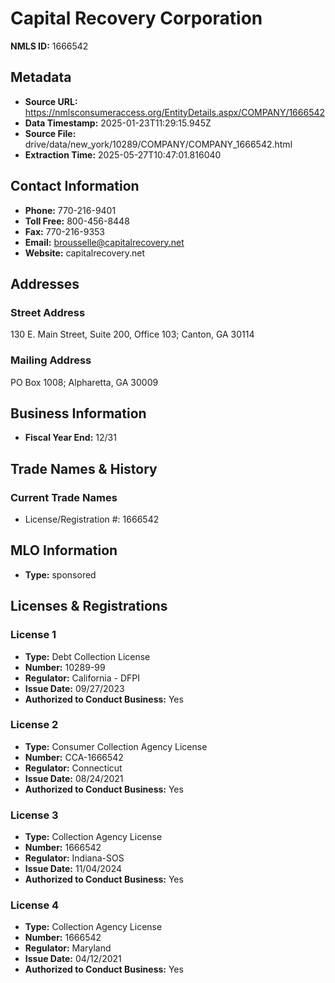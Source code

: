 # Capital Recovery Corporation

**NMLS ID:** 1666542

## Metadata
- **Source URL:** https://nmlsconsumeraccess.org/EntityDetails.aspx/COMPANY/1666542
- **Data Timestamp:** 2025-01-23T11:29:15.945Z
- **Source File:** drive/data/new_york/10289/COMPANY/COMPANY_1666542.html
- **Extraction Time:** 2025-05-27T10:47:01.816040

## Contact Information
- **Phone:** 770-216-9401
- **Toll Free:** 800-456-8448
- **Fax:** 770-216-9353
- **Email:** brousselle@capitalrecovery.net
- **Website:** capitalrecovery.net

## Addresses
### Street Address
130 E. Main Street, Suite 200, Office 103; Canton, GA 30114

### Mailing Address
PO Box 1008; Alpharetta, GA 30009

## Business Information
- **Fiscal Year End:** 12/31

## Trade Names & History
### Current Trade Names
- License/Registration #: 1666542

## MLO Information
- **Type:** sponsored

## Licenses & Registrations

### License 1
- **Type:** Debt Collection License
- **Number:** 10289-99
- **Regulator:** California - DFPI
- **Issue Date:** 09/27/2023
- **Authorized to Conduct Business:** Yes

### License 2
- **Type:** Consumer Collection Agency License
- **Number:** CCA-1666542
- **Regulator:** Connecticut
- **Issue Date:** 08/24/2021
- **Authorized to Conduct Business:** Yes

### License 3
- **Type:** Collection Agency License
- **Number:** 1666542
- **Regulator:** Indiana-SOS
- **Issue Date:** 11/04/2024
- **Authorized to Conduct Business:** Yes

### License 4
- **Type:** Collection Agency License
- **Number:** 1666542
- **Regulator:** Maryland
- **Issue Date:** 04/12/2021
- **Authorized to Conduct Business:** Yes
